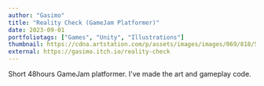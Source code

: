 ```yaml
---
author: "Gasimo"
title: "Reality Check (GameJam Platformer)"
date: 2023-09-01
portfoliotags: ["Games", "Unity", "Illustrations"]
thumbnail: https://cdna.artstation.com/p/assets/images/images/069/818/538/small/gasimo-gw6gek.jpg
external: https://gasimo.itch.io/reality-check
---
```


Short 48hours GameJam platformer. I've made the art and gameplay code.